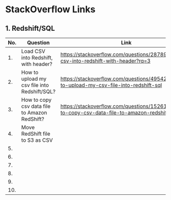 # StackOverflow Links

## 1. Redshift/SQL

|No.|Question|Link|
|---|--------|----|
|1.|Load CSV into Redshift, with header?|https://stackoverflow.com/questions/28789152/load-csv-into-redshift-with-header?rq=3|
|2.|How to upload my csv file into Redshift/SQL?|https://stackoverflow.com/questions/49542189/how-to-upload-my-csv-file-into-redshift-sql|
|3.|How to copy csv data file to Amazon RedShift?|https://stackoverflow.com/questions/15261743/how-to-copy-csv-data-file-to-amazon-redshift|
|4.|Move RedShift file to S3 as CSV||
|5.|||
|6.|||
|7.|||
|8.|||
|9.|||
|10.|||